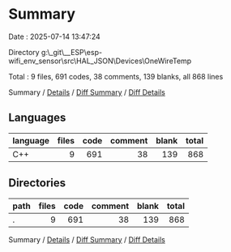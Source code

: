 # Summary

Date : 2025-07-14 13:47:24

Directory g:\\_git\\__ESP\\esp-wifi_env_sensor\\src\\HAL_JSON\\Devices\\OneWireTemp

Total : 9 files,  691 codes, 38 comments, 139 blanks, all 868 lines

Summary / [Details](details.md) / [Diff Summary](diff.md) / [Diff Details](diff-details.md)

## Languages
| language | files | code | comment | blank | total |
| :--- | ---: | ---: | ---: | ---: | ---: |
| C++ | 9 | 691 | 38 | 139 | 868 |

## Directories
| path | files | code | comment | blank | total |
| :--- | ---: | ---: | ---: | ---: | ---: |
| . | 9 | 691 | 38 | 139 | 868 |

Summary / [Details](details.md) / [Diff Summary](diff.md) / [Diff Details](diff-details.md)